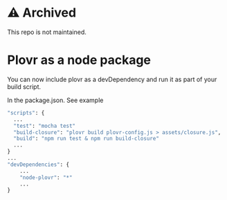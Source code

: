 # ⚠️ Archived
This repo is not maintained.

# Plovr as a node package

You can now include plovr as a devDependency and run it as part of your build
script.

In the package.json. See example
```cmd
"scripts": {
  ...
  "test": "mocha test"
  "build-closure": "plovr build plovr-config.js > assets/closure.js",
  "build": "npm run test & npm run build-closure"
  ...
}
...
"devDependencies": {
    ...
    "node-plovr": "*"
    ...
}
```
